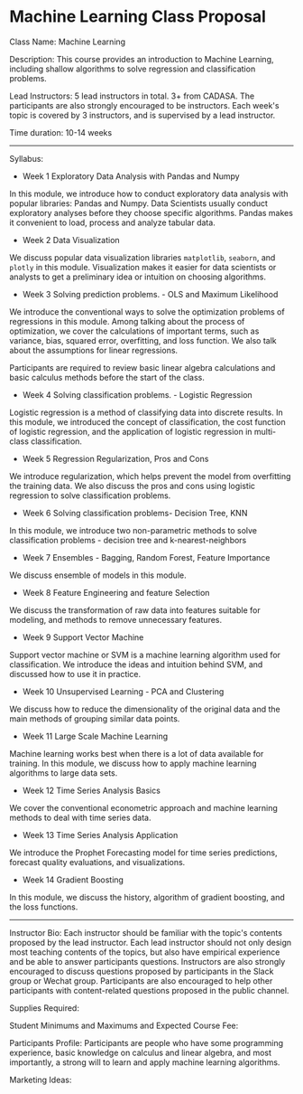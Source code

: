 # Machine Learning Class Proposal

Class Name: Machine Learning 

Description: This course provides an introduction to Machine Learning, including shallow algorithms to solve regression and classification problems.

Lead Instructors: 5 lead instructors in total. 3+ from CADASA. The participants are also strongly encouraged to be instructors. Each week's topic is covered by 3 instructors, and is supervised by a lead instructor.

Time duration: 10-14 weeks

---

Syllabus:

- Week 1 Exploratory Data Analysis with Pandas and Numpy

In this module, we introduce how to conduct exploratory data analysis with popular libraries: Pandas and Numpy. Data Scientists usually conduct exploratory analyses before they choose specific algorithms. Pandas makes it convenient to load, process and analyze tabular data.



- Week 2 Data Visualization 

We discuss popular data visualization libraries `matplotlib`, `seaborn`, and `plotly`  in this module. Visualization makes it easier for data scientists or analysts to get a preliminary idea or intuition on choosing algorithms.



- Week 3 Solving prediction problems. - OLS and Maximum Likelihood

We introduce the conventional ways to solve the optimization problems of regressions in this module. Among talking about the process of optimization, we cover the calculations of important terms,  such as variance, bias, squared error, overfitting, and loss function. We also talk about the assumptions for linear regressions.

Participants are required to review basic linear algebra calculations and basic calculus methods before the start of the class.



- Week 4 Solving classification problems. - Logistic Regression

Logistic regression is a method of classifying data into discrete results. In this module, we introduced the concept of classification, the cost function of logistic regression, and the application of logistic regression in multi-class classification.



- Week 5 Regression Regularization, Pros and Cons

We introduce regularization, which helps prevent the model from overfitting the training data. We also discuss the pros and cons using logistic regression to solve classification problems.



- Week 6 Solving classification problems- Decision Tree, KNN

In this module, we introduce two non-parametric methods to solve classification problems - decision tree and k-nearest-neighbors



- Week 7 Ensembles - Bagging, Random Forest, Feature Importance

We discuss ensemble of models in this module.



- Week 8 Feature Engineering and feature Selection

We discuss the transformation of raw data into features suitable for modeling, and methods to remove unnecessary features.

- Week 9 Support Vector Machine

Support vector machine or SVM is a machine learning algorithm used for classification. We introduce the ideas and intuition behind SVM, and discussed how to use it in practice.



- Week 10 Unsupervised Learning - PCA and Clustering 

We discuss how to reduce the dimensionality of the original data and the main methods of grouping similar data points.



- Week 11 Large Scale Machine Learning 

Machine learning works best when there is a lot of data available for training. In this module, we discuss how to apply machine learning algorithms to large data sets.



- Week 12 Time Series Analysis Basics

We cover the conventional econometric approach and machine learning methods to deal with time series data.



- Week 13 Time Series Analysis Application

We introduce the Prophet Forecasting model for time series predictions, forecast quality evaluations, and visualizations.



- Week 14 Gradient Boosting

In this module, we discuss the history, algorithm of gradient boosting, and the loss functions.

---



Instructor Bio: Each instructor should be familiar with the  topic's contents proposed by the lead instructor. Each lead instructor should not only design most teaching contents of the topics, but also have empirical experience and be able to answer participants questions. Instructors are also strongly encouraged to discuss questions proposed by participants in the Slack group or Wechat group. Participants are also encouraged to help other participants with content-related questions proposed in the public channel.



Supplies Required: 



Student Minimums and Maximums and Expected Course Fee: 



Participants Profile: Participants are people who have some programming experience, basic knowledge on calculus and linear algebra, and most importantly, a strong will to learn and apply machine learning algorithms. 



Marketing Ideas:

